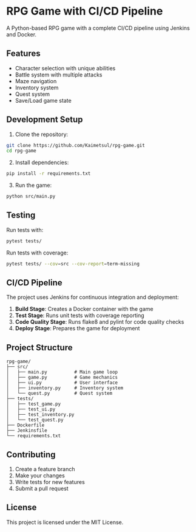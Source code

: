# RPG Game with CI/CD Pipeline

A Python-based RPG game with a complete CI/CD pipeline using Jenkins and Docker.

## Features

- Character selection with unique abilities
- Battle system with multiple attacks
- Maze navigation
- Inventory system
- Quest system
- Save/Load game state

## Development Setup

1. Clone the repository:
```bash
git clone https://github.com/Kaimetsul/rpg-game.git
cd rpg-game
```

2. Install dependencies:
```bash
pip install -r requirements.txt
```

3. Run the game:
```bash
python src/main.py
```

## Testing

Run tests with:
```bash
pytest tests/
```

Run tests with coverage:
```bash
pytest tests/ --cov=src --cov-report=term-missing
```

## CI/CD Pipeline

The project uses Jenkins for continuous integration and deployment:

1. **Build Stage**: Creates a Docker container with the game
2. **Test Stage**: Runs unit tests with coverage reporting
3. **Code Quality Stage**: Runs flake8 and pylint for code quality checks
4. **Deploy Stage**: Prepares the game for deployment

## Project Structure

```
rpg-game/
├── src/
│   ├── main.py          # Main game loop
│   ├── game.py          # Game mechanics
│   ├── ui.py            # User interface
│   ├── inventory.py     # Inventory system
│   └── quest.py         # Quest system
├── tests/
│   ├── test_game.py
│   ├── test_ui.py
│   ├── test_inventory.py
│   └── test_quest.py
├── Dockerfile
├── Jenkinsfile
└── requirements.txt
```

## Contributing

1. Create a feature branch
2. Make your changes
3. Write tests for new features
4. Submit a pull request

## License

This project is licensed under the MIT License.
